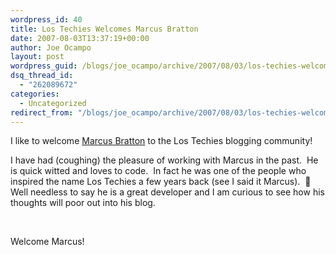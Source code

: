 ```yaml
---
wordpress_id: 40
title: Los Techies Welcomes Marcus Bratton
date: 2007-08-03T13:37:19+00:00
author: Joe Ocampo
layout: post
wordpress_guid: /blogs/joe_ocampo/archive/2007/08/03/los-techies-welcomes-marcus-bratton.aspx
dsq_thread_id:
  - "262089672"
categories:
  - Uncategorized
redirect_from: "/blogs/joe_ocampo/archive/2007/08/03/los-techies-welcomes-marcus-bratton.aspx/"
---
```

I like to welcome <a href="https://lostechies.com/blogs/marcus_bratton/" target="_blank">Marcus Bratton</a> to the Los Techies blogging community!&nbsp; 

I have had (coughing) the pleasure of working with Marcus in the past.&nbsp; He is quick witted and loves to code.&nbsp; In fact he was one of the people who inspired the name Los Techies a few years back (see I said it Marcus).&nbsp; 🙂 Well needless to say he is a great developer and I am curious to see how his thoughts will poor out into his blog.

&nbsp;

Welcome Marcus!
